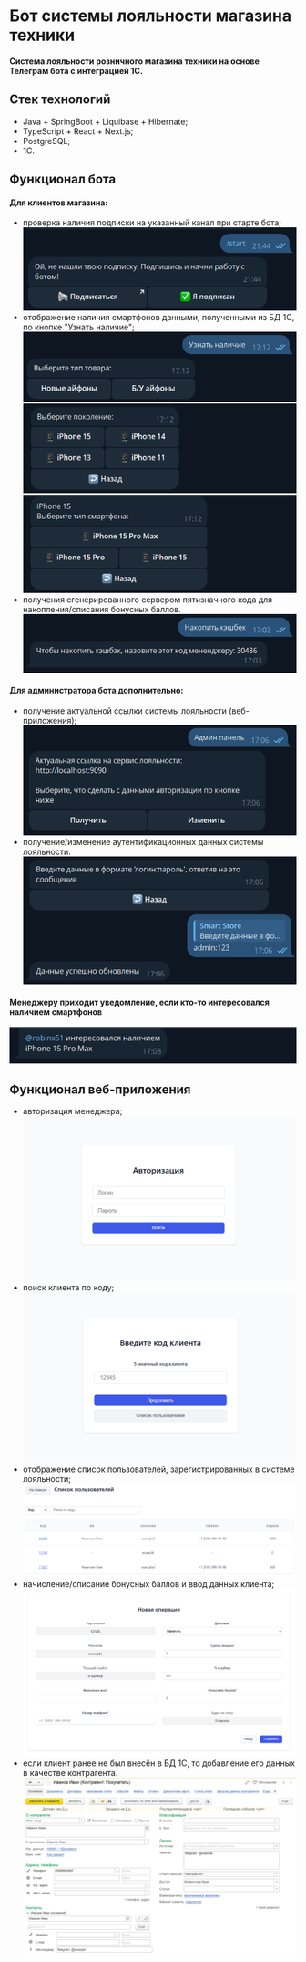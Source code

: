 # Бот системы лояльности магазина техники
#### Система лояльности розничного магазина техники на основе Телеграм бота с интеграцией 1С.

## Стек технологий
- Java + SpringBoot + Liquibase + Hibernate;
- TypeScript + React + Next.js;
- PostgreSQL;
- 1С.

## Функционал бота

#### Для клиентов магазина:
- проверка наличия подписки на указанный канал при старте бота;
![start.png](assets/start.png)
- отображение наличия смартфонов данными, полученными из БД 1С, по кнопке "Узнать наличие";
![img.png](assets/phones1.png)
![img.png](assets/phones2.png)
![img.png](assets/phones3.png)
- получения сгенерированного сервером пятизначного кода для накопления/списания бонусных баллов.
![cashback.png](assets/cashback.png)

#### Для администратора бота дополнительно:
- получение актуальной ссылки системы лояльности (веб-приложения);
![admin.png](assets/admin.png)
- получение/изменение аутентификационных данных системы лояльности.
![img.png](assets/authData.png)

#### Менеджеру приходит уведомление, если кто-то интересовался наличием смартфонов
![img.png](assets/notification.png)
## Функционал веб-приложения
- авторизация менеджера;
![auth.png](assets/auth.png)
- поиск клиента по коду;
![searchByCode.png](assets/searchByCode.png)
- отображение список пользователей, зарегистрированных в системе лояльности;
![users.png](assets/users.png)
- начисление/списание бонусных баллов и ввод данных клиента;
![user.png](assets/user.png)
- если клиент ранее не был внесён в БД 1С, то добавление его данных в качестве контрагента.
![1с.png](assets/1с.png)